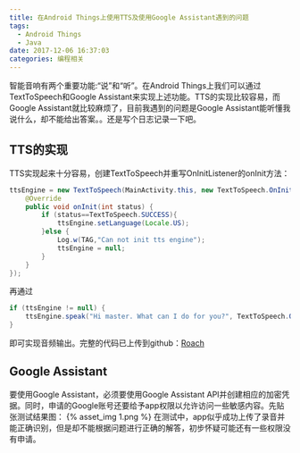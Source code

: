 ```yaml
---
title: 在Android Things上使用TTS及使用Google Assistant遇到的问题
tags:
  - Android Things
  - Java
date: 2017-12-06 16:37:03
categories: 编程相关
---
```

  智能音响有两个重要功能:“说”和“听”。在Android Things上我们可以通过TextToSpeech和Google Assistant来实现上述功能。TTS的实现比较容易，而Google Assistant就比较麻烦了，目前我遇到的问题是Google Assistant能听懂我说什么，却不能给出答案。。还是写个日志记录一下吧。
<!--more-->
## TTS的实现
  TTS实现起来十分容易，创建TextToSpeech并重写OnInitListener的onInit方法：
```java
ttsEngine = new TextToSpeech(MainActivity.this, new TextToSpeech.OnInitListener() {
    @Override
    public void onInit(int status) {
        if (status==TextToSpeech.SUCCESS){
            ttsEngine.setLanguage(Locale.US);
        }else {
            Log.w(TAG,"Can not init tts engine");
            ttsEngine = null;
        }
    }
});
```
再通过
```java
if (ttsEngine != null) {
    ttsEngine.speak("Hi master. What can I do for you?", TextToSpeech.QUEUE_ADD, null, "UTTERANCE_ID");
}
```
即可实现音频输出。完整的代码已上传到github：[Roach](https://github.com/codingspirit/Android_Things_TTS)
## Google Assistant
  要使用Google Assistant，必须要使用Google Assistant API并创建相应的加密凭据。同时，申请的Google账号还要给予app权限以允许访问一些敏感内容。先贴张测试结果图：
{% asset_img 1.png %}
在测试中，app似乎成功上传了录音并能正确识别，但是却不能根据问题进行正确的解答，初步怀疑可能还有一些权限没有申请。

